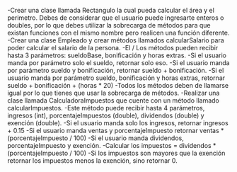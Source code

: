 -Crear una clase llamada Rectangulo la cual pueda calcular el área y el perimetro. Debes de considerar que el usuario puede ingresarte enteros o doubles, por lo que debes utilizar la sobrecarga de métodos para que existan funciones con el mismo nombre pero realicen una función diferente.
-Crear una clase Empleado y crear métodos llamados calcularSalario para poder calcular el salario de la persona.
-El / Los métodos pueden recibir hasta 3 parámetros: sueldoBase, bonificación y horas extras.
-Si el usuario manda por parámetro solo el sueldo, retornar solo eso.
-Si el usuario manda por parámetro sueldo y bonificación, retornar sueldo + bonificación.
-Si el usuario manda por parámetro sueldo, bonificación y horas extras, retornar sueldo + bonificación + (horas * 20)
-Todos los métodos deben de llamarse igual por lo que tienes que usar la sobrecarga de métodos.
-Realizar una clase llamada CalculadoraImpuestos que cuente con un método llamado calcularImpuestos.
-Este método puede recibir hasta 4 parámetros, ingresos (int), porcentajeImpuestos (double), dividendos (double) y exención (double).
-Si el usuario manda solo los ingresos, retornar ingresos + 0.15
-Si el usuario manda ventas y porcentajeImpuesto retornar ventas * (porcentajeImpuesto / 100)
-Si el usuario manda dividendos, porcentajeImpuesto y exención.
-Calcular los impuestos = dividendos * (porcentajeImpuesto / 100)
-Si los impuestos son mayores que la exención retornar los impuestos menos la exención, sino retornar 0.